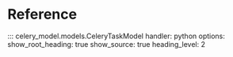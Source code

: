 # Reference


::: celery_model.models.CeleryTaskModel
    handler: python
    options:
      show_root_heading: true
      show_source: true
      heading_level: 2
